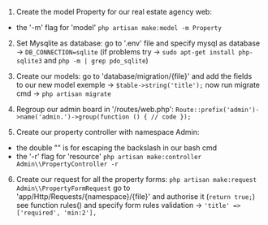 1. Create the model Property for our real estate agency web:
  * the '-m' flag for 'model'
  `php artisan make:model -m Property`

2. Set Mysqlite as database:
  go to '.env' file and specify mysql as database -> `DB_CONNECTION=sqlite`
  (if problems try -> `sudo apt-get install php-sqlite3` and  `php -m | grep pdo_sqlite`)

3. Create our models:
  go to 'database/migration/{file}' and add the fields to our new model
  exemple -> `$table->string('title');`
  now run migrate cmd -> `php artisan migrate`

4. Regroup our admin board in '/routes/web.php':
  `Route::prefix('admin')->name('admin.')->group(function () { // code });`

5. Create our property controller with namespace Admin:
  * the double "\" is for escaping the backslash in our bash cmd
  * the '-r' flag for 'resource'
  `php artisan make:controller Admin\\PropertyController -r`

6. Create our request for all the property forms:
  `php artisan make:request Admin\\PropertyFormRequest`
  go to 'app/Http/Requests/{namespace}/{file}' and authorise it (`return true;`)
  see function rules() and specify form rules validation -> `'title' => ['required', 'min:2'],`